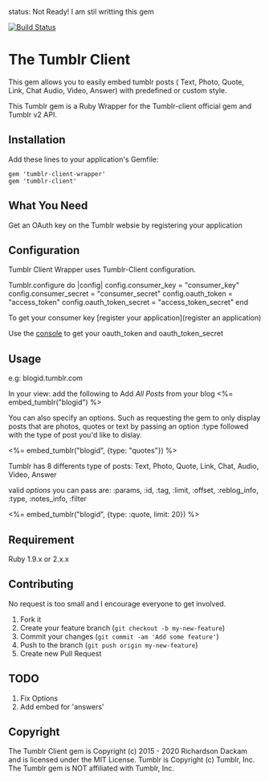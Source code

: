 status: Not Ready! I am stil writting this gem

[![Build Status](https://travis-ci.org/richardsondx/tumblr_client_wrapper.svg?branch=master)](https://travis-ci.org/richardsondx/tumblr_client_wrapper) 

# The Tumblr Client

This gem allows you to easily embed tumblr posts ( Text, Photo, Quote, Link, Chat Audio, Video, Answer) with predefined or custom style.

This Tumblr gem is a Ruby Wrapper for the Tumblr-client official gem and Tumblr v2 API. 

## Installation

Add these lines to your application's Gemfile:

    gem 'tumblr-client-wrapper'
    gem 'tumblr-client'


## What You Need

Get an OAuth key on the Tumblr websie by registering your  application

## Configuration

Tumblr Client Wrapper uses Tumblr-Client configuration.

Tumblr.configure do |config|
  config.consumer_key = "consumer_key"
  config.consumer_secret = "consumer_secret"
  config.oauth_token = "access_token"
  config.oauth_token_secret = "access_token_secret"
end

To get your consumer key [register your application](register an application)

Use the [console](https://api.tumblr.com/console) to get your oauth_token and oauth_token_secret


## Usage

e.g: blogid.tumblr.com

In your view: add the following to Add *All Posts* from your blog
<%= embed_tumblr("blogid") %>

You can also specify an options. Such as requesting the gem to only display posts that are photos, quotes or text
by passing an option :type followed with the type of post you'd like to dislay.

<%= embed_tumblr("blogid", {type: "quotes"})  %>

Tumblr has 8 differents type of posts: Text, Photo, Quote, Link, Chat, Audio, Video, Answer

valid *options* you can pass are:
		  :params,
          :id,
          :tag,
          :limit,
          :offset,
          :reblog_info,
          :type,
          :notes_info,
          :filter

<%= embed_tumblr("blogid", {type: :quote, limit: 20})  %>


## Requirement

Ruby 1.9.x or 2.x.x

## Contributing

No request is too small and I encourage everyone to get involved.

1. Fork it
2. Create your feature branch (`git checkout -b my-new-feature`)
3. Commit your changes (`git commit -am 'Add some feature'`)
4. Push to the branch (`git push origin my-new-feature`)
5. Create new Pull Request

## TODO

1. Fix Options
2. Add embed for 'answers'

## Copyright

The Tumblr Client gem is Copyright (c) 2015 - 2020 Richardson Dackam and is licensed under the MIT License.
Tumblr is Copyright (c) Tumblr, Inc. The Tumblr gem is NOT affiliated with Tumblr, Inc.